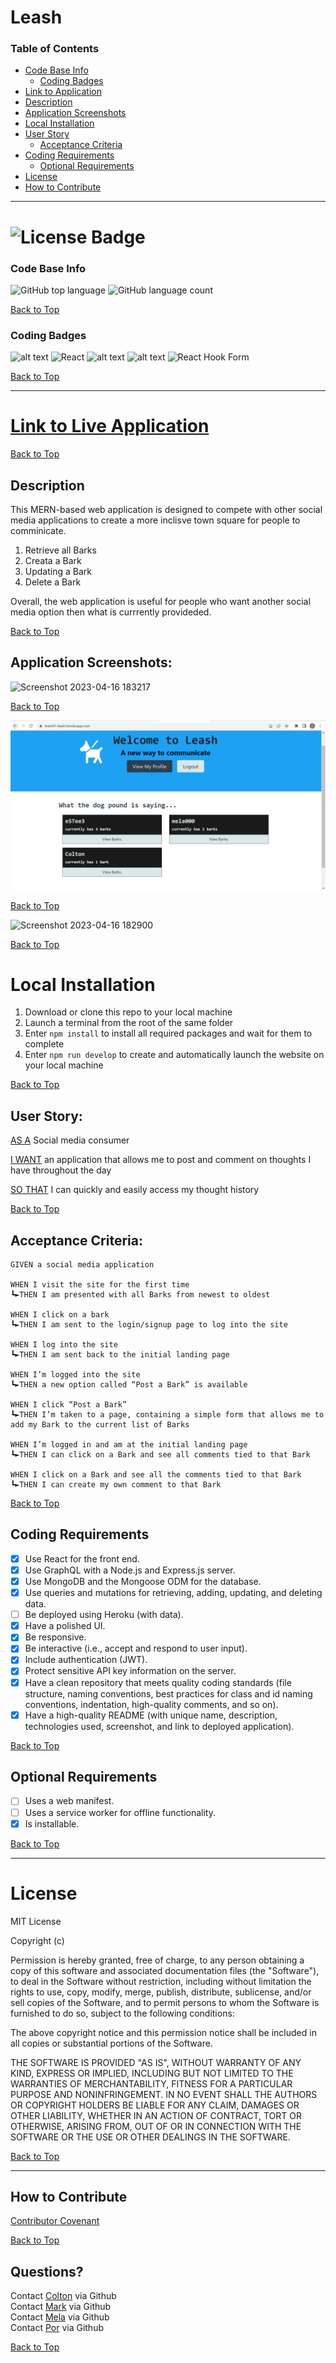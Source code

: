 # Leash

### Table of Contents

- [Code Base Info](#tcode-base-info)
  - [Coding Badges](#coding-badges)
- [Link to Application](#link-to-live-application)
- [Description](#description)
- [Application Screenshots](#application-screenshots)
- [Local Installation](#local-installation)
- [User Story](#user-story)
  - [Acceptance Criteria](#acceptance-criteria)
- [Coding Requirements](#coding-requirements)
  - [Optional Requirements](#optional-requirements)
- [License](#license)
- [How to Contribute](#how-to-contribute)

---

# ![License Badge](https://shields.io/badge/license-MIT-yellow)

### Code Base Info

![GitHub top language](https://img.shields.io/github/languages/top/eSTee3/leash?color=green&logo=github&logoColor=green)
![GitHub language count](https://img.shields.io/github/languages/count/eSTee3/leash?color=green&logo=github&logoColor=green)

[Back to Top](#table-of-contents)

### Coding Badges

![alt text](https://img.shields.io/badge/Express.js-000000?style=for-the-badge&logo=express&logoColor=white)
![React](https://img.shields.io/badge/react-%2320232a.svg?style=for-the-badge&logo=react&logoColor=%2361DAFB)
![alt text](https://img.shields.io/badge/Node.js-339933?style=for-the-badge&logo=nodedotjs&logoColor=white)
![alt text](https://img.shields.io/badge/JavaScript-323330?style=for-the-badge&logo=javascript&logoColor=F7DF1E)
![React Hook Form](https://img.shields.io/badge/React%20Hook%20Form-%23EC5990.svg?style=for-the-badge&logo=reacthookform&logoColor=white)

[Back to Top](#table-of-contents)

---

# [Link to Live Application](https://team01-leash.herokuapp.com/)

[Back to Top](#table-of-contents)

## Description

This MERN-based web application is designed to compete with other social media applications to create a more inclisve town square for people to comminicate.

1. Retrieve all Barks
2. Creata a Bark
3. Updating a Bark
4. Delete a Bark

Overall, the web application is useful for people who want another social media option then what is currrently provideded.

[Back to Top](#table-of-contents)

## Application Screenshots:

![Screenshot 2023-04-16 183217](https://user-images.githubusercontent.com/115947835/232357587-84f28922-7172-450c-8c60-7f076ecb3caa.png)

[Back to Top](#table-of-contents)

![screenshot of working app](https://github.com/eSTee3/Leash/blob/main/public/project3_working.png)

[Back to Top](#table-of-contents)

![Screenshot 2023-04-16 182900](https://user-images.githubusercontent.com/115947835/232357320-f2c726d9-5138-4051-b31b-a740d38fb3d5.png)

[Back to Top](#table-of-contents)

# Local Installation

1. Download or clone this repo to your local machine
2. Launch a terminal from the root of the same folder
3. Enter `npm install` to install all required packages and wait for them to complete
4. Enter `npm run develop` to create and automatically launch the website on your local machine

[Back to Top](#table-of-contents)

## User Story:

[AS A]() Social media consumer

[I WANT]() an application that allows me to post and comment on thoughts I have throughout the day

[SO THAT]() I can quickly and easily access my thought history

[Back to Top](#table-of-contents)

## Acceptance Criteria:
```
GIVEN a social media application

WHEN I visit the site for the first time
┗►THEN I am presented with all Barks from newest to oldest

WHEN I click on a bark
┗►THEN I am sent to the login/signup page to log into the site

WHEN I log into the site
┗►THEN I am sent back to the initial landing page

WHEN I’m logged into the site
┗►THEN a new option called “Post a Bark” is available

WHEN I click “Post a Bark”
┗►THEN I’m taken to a page, containing a simple form that allows me to add my Bark to the current list of Barks

WHEN I’m logged in and am at the initial landing page
┗►THEN I can click on a Bark and see all comments tied to that Bark

WHEN I click on a Bark and see all the comments tied to that Bark
┗►THEN I can create my own comment to that Bark
```

[Back to Top](#table-of-contents)

## Coding Requirements

- [x] Use React for the front end.
- [x] Use GraphQL with a Node.js and Express.js server.
- [x] Use MongoDB and the Mongoose ODM for the database.
- [x] Use queries and mutations for retrieving, adding, updating, and deleting data.
- [ ] Be deployed using Heroku (with data).
- [x] Have a polished UI.
- [x] Be responsive.
- [x] Be interactive (i.e., accept and respond to user input).
- [x] Include authentication (JWT).
- [x] Protect sensitive API key information on the server.
- [x] Have a clean repository that meets quality coding standards (file structure, naming conventions, best practices for class and id naming conventions, indentation, high-quality comments, and so on).
- [x] Have a high-quality README (with unique name, description, technologies used, screenshot, and link to deployed application).

[Back to Top](#table-of-contents)

## Optional Requirements

- [ ] Uses a web manifest.
- [ ] Uses a service worker for offline functionality.
- [x] Is installable.

[Back to Top](#table-of-contents)

---

# License

MIT License

Copyright (c)

Permission is hereby granted, free of charge, to any person obtaining a copy
of this software and associated documentation files (the "Software"), to deal
in the Software without restriction, including without limitation the rights
to use, copy, modify, merge, publish, distribute, sublicense, and/or sell
copies of the Software, and to permit persons to whom the Software is
furnished to do so, subject to the following conditions:

The above copyright notice and this permission notice shall be included in all
copies or substantial portions of the Software.

THE SOFTWARE IS PROVIDED "AS IS", WITHOUT WARRANTY OF ANY KIND, EXPRESS OR
IMPLIED, INCLUDING BUT NOT LIMITED TO THE WARRANTIES OF MERCHANTABILITY,
FITNESS FOR A PARTICULAR PURPOSE AND NONINFRINGEMENT. IN NO EVENT SHALL THE
AUTHORS OR COPYRIGHT HOLDERS BE LIABLE FOR ANY CLAIM, DAMAGES OR OTHER
LIABILITY, WHETHER IN AN ACTION OF CONTRACT, TORT OR OTHERWISE, ARISING FROM,
OUT OF OR IN CONNECTION WITH THE SOFTWARE OR THE USE OR OTHER DEALINGS IN THE
SOFTWARE.

[Back to Top](#table-of-contents)

---

## How to Contribute

[Contributor Covenant](https://www.contributor-covenant.org/)

[Back to Top](#table-of-contents)

## Questions?

Contact [Colton](https://github.com/ColtonWilson) via Github
<br>
Contact [Mark](https://github.com/eSTee3) via Github
<br>
Contact [Mela](https://github.com/mela2294) via Github
<br>
Contact [Por](https://github.com/por-chang) via Github

[Back to Top](#table-of-contents)
